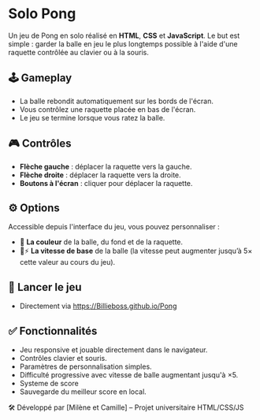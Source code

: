 # Solo Pong

Un jeu de Pong en solo réalisé en **HTML**, **CSS** et **JavaScript**. Le but est simple : garder la balle en jeu le plus longtemps possible à l'aide d'une raquette contrôlée au clavier ou à la souris.

## 🕹️ Gameplay

- La balle rebondit automatiquement sur les bords de l'écran.
- Vous contrôlez une raquette placée en bas de l'écran.
- Le jeu se termine lorsque vous ratez la balle.

## 🎮 Contrôles

- **Flèche gauche** : déplacer la raquette vers la gauche.
- **Flèche droite** : déplacer la raquette vers la droite.
- **Boutons à l'écran** : cliquer pour déplacer la raquette.

## ⚙️ Options

Accessible depuis l'interface du jeu, vous pouvez personnaliser :

- 🎨 **La couleur** de la balle, du fond et de la raquette.
- 🐢⚡ **La vitesse de base** de la balle (la vitesse peut augmenter jusqu’à 5× cette valeur au cours du jeu).

## 🚀 Lancer le jeu

- Directement via https://Billieboss.github.io/Pong

## ✅ Fonctionnalités

- Jeu responsive et jouable directement dans le navigateur.
- Contrôles clavier et souris.
- Paramètres de personnalisation simples.
- Difficulté progressive avec vitesse de balle augmentant jusqu'à ×5.
- Systeme de score
- Sauvegarde du meilleur score en local.



🛠️ Développé par [Milène et Camille] – Projet universitaire HTML/CSS/JS



